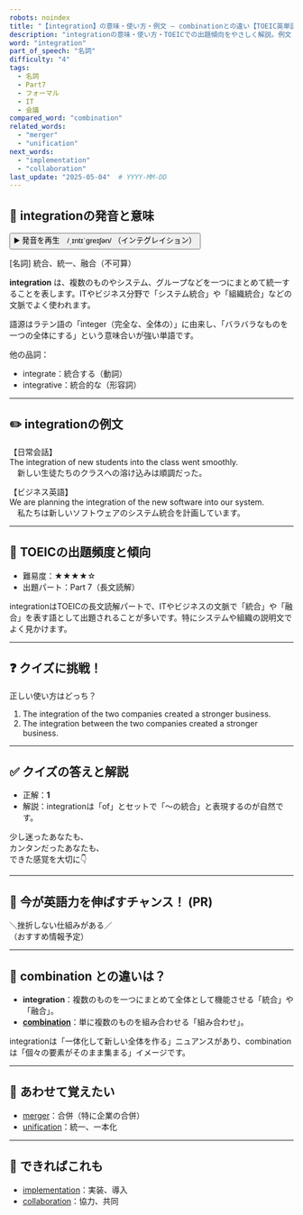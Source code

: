 ```yaml
---
robots: noindex
title: "【integration】の意味・使い方・例文 ― combinationとの違い【TOEIC英単語】"
description: "integrationの意味・使い方・TOEICでの出題傾向をやさしく解説。例文・クイズ付きでcombinationとの違いもわかりやすく学べます。"
word: "integration"
part_of_speech: "名詞"
difficulty: "4"
tags:
  - 名詞
  - Part7
  - フォーマル
  - IT
  - 会議
compared_word: "combination"
related_words:
  - "merger"
  - "unification"
next_words:
  - "implementation"
  - "collaboration"
last_update: "2025-05-04"  # YYYY-MM-DD
---
```


## 🔰 integrationの発音と意味

<button class="play-audio" onclick="playTTS('integration')">
  <span class="play-audio-main">
    ▶️ 発音を再生　/ˌɪntɪˈɡreɪʃən/
  </span>
  <span class="play-audio-sub">
    （インテグレイション）
  </span>
</button>

[名詞] 統合、統一、融合（不可算）

**integration** は、複数のものやシステム、グループなどを一つにまとめて統一することを表します。ITやビジネス分野で「システム統合」や「組織統合」などの文脈でよく使われます。

語源はラテン語の「integer（完全な、全体の）」に由来し、「バラバラなものを一つの全体にする」という意味合いが強い単語です。

他の品詞：  
- integrate：統合する（動詞）
- integrative：統合的な（形容詞）

---

## ✏️ integrationの例文

【日常会話】  
The integration of new students into the class went smoothly.  
　新しい生徒たちのクラスへの溶け込みは順調だった。

【ビジネス英語】  
We are planning the integration of the new software into our system.  
　私たちは新しいソフトウェアのシステム統合を計画しています。

---

## 🎯 TOEICの出題頻度と傾向

- 難易度：★★★★☆
- 出題パート：Part 7（長文読解）

integrationはTOEICの長文読解パートで、ITやビジネスの文脈で「統合」や「融合」を表す語として出題されることが多いです。特にシステムや組織の説明文でよく見かけます。

---

## ❓ クイズに挑戦！

正しい使い方はどっち？

1. The integration of the two companies created a stronger business.  
2. The integration between the two companies created a stronger business.

---

## ✅ クイズの答えと解説

- 正解：**1**
- 解説：integrationは「of」とセットで「～の統合」と表現するのが自然です。

少し迷ったあなたも、  
カンタンだったあなたも、  
できた感覚を大切に👇️

---

## 🚀 今が英語力を伸ばすチャンス！ (PR)

<div class="info-center">
＼挫折しない仕組みがある／<br>  
（おすすめ情報予定）
</div>

---

## 🤔  combination との違いは？

- **integration**：複数のものを一つにまとめて全体として機能させる「統合」や「融合」。
- **[combination](/word/combination)**：単に複数のものを組み合わせる「組み合わせ」。

integrationは「一体化して新しい全体を作る」ニュアンスがあり、combinationは「個々の要素がそのまま集まる」イメージです。

---

## 🧩 あわせて覚えたい

- [merger](/word/merger)：合併（特に企業の合併）
- [unification](/word/unification)：統一、一本化

---

## 📖 できればこれも

- [implementation](/word/implementation)：実装、導入
- [collaboration](/word/collaboration)：協力、共同

<!-- cvid: aid13_bid35 -->
